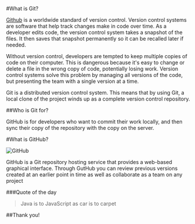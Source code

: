 #What is Git?

[Github](https://www.github.com "Github home") is a worldwide standard of version control. Version control systems are software that help track changes make in code over time. As a developer edits code, the version control system takes a snapshot of the files. It then saves that snapshot permanently so it can be recalled later if needed. 

Without version control, developers are tempted to keep multiple copies of code on their computer. This is dangerous because it's easy to change or delete a file in the wrong copy of code, potentially losing work. Version control systems solve this problem by managing all versions of the code, but presenting the team with a single version at a time.

Git is a distributed version control system. This means that by using Git, a local clone of the project winds up as a complete version control repository.

##Who is Git for?

GitHub is for developers who want to commit their work locally, and then sync their copy of the repository with the copy on the server. 

#What is GitHub?

![GitHub](https://external-content.duckduckgo.com/iu/?u=https%3A%2F%2Fmiro.medium.com%2Fmax%2F2200%2F1*CWFkh5z8oa6dZfn5_gkKKQ.jpeg&f=1&nofb=1)

GitHub is a Git repository hosting service that provides a web-based graphical interface. Through GutHub you can review previous versions created at an earlier point in time as well as collaborate as a team on any project


###Quote of the day
>Java is to JavaScript as car is to carpet

##Thank you!